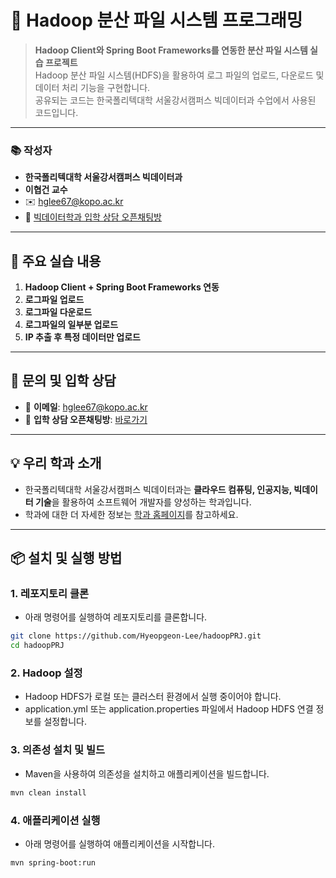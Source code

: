 # 🌱 Hadoop 분산 파일 시스템 프로그래밍

> **Hadoop Client와 Spring Boot Frameworks를 연동한 분산 파일 시스템 실습 프로젝트**  
> Hadoop 분산 파일 시스템(HDFS)을 활용하여 로그 파일의 업로드, 다운로드 및 데이터 처리 기능을 구현합니다.  
> 공유되는 코드는 한국폴리텍대학 서울강서캠퍼스 빅데이터과 수업에서 사용된 코드입니다.

---

### 📚 **작성자**
- **한국폴리텍대학 서울강서캠퍼스 빅데이터과**  
- **이협건 교수**  
- ✉️ [hglee67@kopo.ac.kr](mailto:hglee67@kopo.ac.kr)  
- 🔗 [빅데이터학과 입학 상담 오픈채팅방](https://open.kakao.com/o/gEd0JIad)

---

## 🚀 주요 실습 내용

1. **Hadoop Client + Spring Boot Frameworks 연동**  
2. **로그파일 업로드**  
3. **로그파일 다운로드**  
4. **로그파일의 일부분 업로드**  
5. **IP 추출 후 특정 데이터만 업로드**

---

## 📩 문의 및 입학 상담

- 📧 **이메일**: [hglee67@kopo.ac.kr](mailto:hglee67@kopo.ac.kr)  
- 💬 **입학 상담 오픈채팅방**: [바로가기](https://open.kakao.com/o/gEd0JIad)

---

## 💡 **우리 학과 소개**
- 한국폴리텍대학 서울강서캠퍼스 빅데이터과는 **클라우드 컴퓨팅, 인공지능, 빅데이터 기술**을 활용하여 소프트웨어 개발자를 양성하는 학과입니다.  
- 학과에 대한 더 자세한 정보는 [학과 홈페이지](https://www.kopo.ac.kr/kangseo/content.do?menu=1547)를 참고하세요.

---

## 📦 **설치 및 실행 방법**

### 1. 레포지토리 클론
- 아래 명령어를 실행하여 레포지토리를 클론합니다.

```bash
git clone https://github.com/Hyeopgeon-Lee/hadoopPRJ.git
cd hadoopPRJ
```

### 2. Hadoop 설정
- Hadoop HDFS가 로컬 또는 클러스터 환경에서 실행 중이어야 합니다.
- application.yml 또는 application.properties 파일에서 Hadoop HDFS 연결 정보를 설정합니다.

### 3. 의존성 설치 및 빌드
- Maven을 사용하여 의존성을 설치하고 애플리케이션을 빌드합니다.

```bash
mvn clean install
```

### 4. 애플리케이션 실행
- 아래 명령어를 실행하여 애플리케이션을 시작합니다.

```bash
mvn spring-boot:run
```
